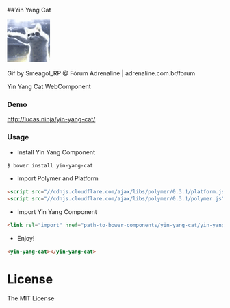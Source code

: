 ##Yin Yang Cat

![Yin Yang Cat](https://raw.githubusercontent.com/AgtLucas/yin-yang-cat/master/img/yin-yang.gif)

Gif by Smeagol_RP @ Fórum Adrenaline | adrenaline.com.br/forum

Yin Yang Cat WebComponent

### Demo
http://lucas.ninja/yin-yang-cat/

### Usage

* Install Yin Yang Component

```
$ bower install yin-yang-cat
```

* Import Polymer and Platform

```html
<script src="//cdnjs.cloudflare.com/ajax/libs/polymer/0.3.1/platform.js"></script>
<script src="//cdnjs.cloudflare.com/ajax/libs/polymer/0.3.1/polymer.js"></script>
```

* Import Yin Yang Component

```html
<link rel="import" href="path-to-bower-components/yin-yang-cat/yin-yang-cat.html">
```

* Enjoy!

```html
<yin-yang-cat></yin-yang-cat>
```

# License

The MIT License